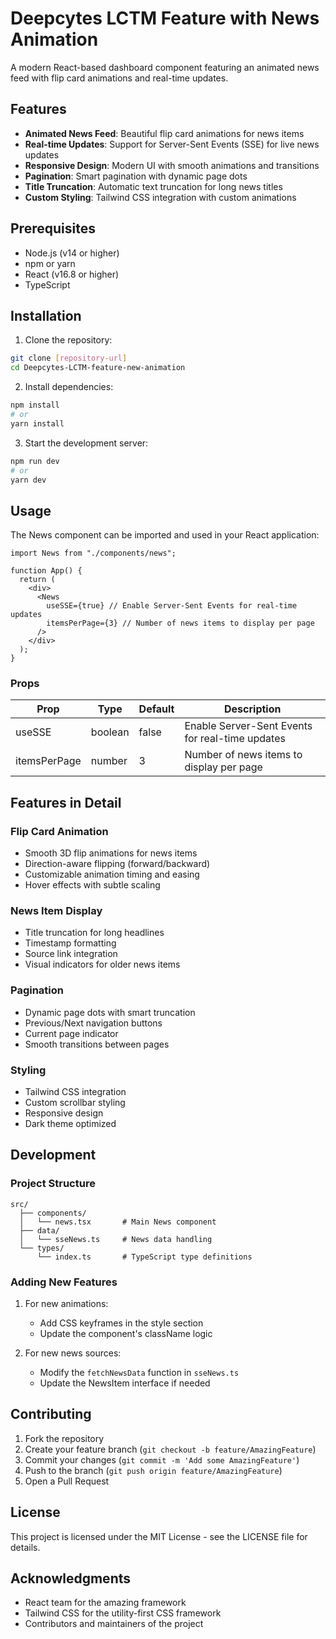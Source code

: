 # Deepcytes LCTM Feature with News Animation

A modern React-based dashboard component featuring an animated news feed with flip card animations and real-time updates.

## Features

- **Animated News Feed**: Beautiful flip card animations for news items
- **Real-time Updates**: Support for Server-Sent Events (SSE) for live news updates
- **Responsive Design**: Modern UI with smooth animations and transitions
- **Pagination**: Smart pagination with dynamic page dots
- **Title Truncation**: Automatic text truncation for long news titles
- **Custom Styling**: Tailwind CSS integration with custom animations

## Prerequisites

- Node.js (v14 or higher)
- npm or yarn
- React (v16.8 or higher)
- TypeScript

## Installation

1. Clone the repository:

```bash
git clone [repository-url]
cd Deepcytes-LCTM-feature-new-animation
```

2. Install dependencies:

```bash
npm install
# or
yarn install
```

3. Start the development server:

```bash
npm run dev
# or
yarn dev
```

## Usage

The News component can be imported and used in your React application:

```tsx
import News from "./components/news";

function App() {
  return (
    <div>
      <News
        useSSE={true} // Enable Server-Sent Events for real-time updates
        itemsPerPage={3} // Number of news items to display per page
      />
    </div>
  );
}
```

### Props

| Prop         | Type    | Default | Description                                     |
| ------------ | ------- | ------- | ----------------------------------------------- |
| useSSE       | boolean | false   | Enable Server-Sent Events for real-time updates |
| itemsPerPage | number  | 3       | Number of news items to display per page        |

## Features in Detail

### Flip Card Animation

- Smooth 3D flip animations for news items
- Direction-aware flipping (forward/backward)
- Customizable animation timing and easing
- Hover effects with subtle scaling

### News Item Display

- Title truncation for long headlines
- Timestamp formatting
- Source link integration
- Visual indicators for older news items

### Pagination

- Dynamic page dots with smart truncation
- Previous/Next navigation buttons
- Current page indicator
- Smooth transitions between pages

### Styling

- Tailwind CSS integration
- Custom scrollbar styling
- Responsive design
- Dark theme optimized

## Development

### Project Structure

```
src/
  ├── components/
  │   └── news.tsx       # Main News component
  ├── data/
  │   └── sseNews.ts     # News data handling
  └── types/
      └── index.ts       # TypeScript type definitions
```

### Adding New Features

1. For new animations:

   - Add CSS keyframes in the style section
   - Update the component's className logic

2. For new news sources:
   - Modify the `fetchNewsData` function in `sseNews.ts`
   - Update the NewsItem interface if needed

## Contributing

1. Fork the repository
2. Create your feature branch (`git checkout -b feature/AmazingFeature`)
3. Commit your changes (`git commit -m 'Add some AmazingFeature'`)
4. Push to the branch (`git push origin feature/AmazingFeature`)
5. Open a Pull Request

## License

This project is licensed under the MIT License - see the LICENSE file for details.

## Acknowledgments

- React team for the amazing framework
- Tailwind CSS for the utility-first CSS framework
- Contributors and maintainers of the project
